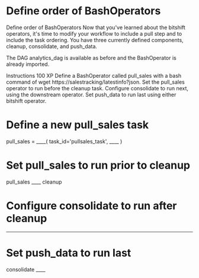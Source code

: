 # Define order of BashOperators

Define order of BashOperators
Now that you've learned about the bitshift operators, it's time to modify your workflow to include a pull step and to include the task ordering. You have three currently defined components, cleanup, consolidate, and push_data.

The DAG analytics_dag is available as before and the BashOperator is already imported.

Instructions
100 XP
Define a BashOperator called pull_sales with a bash command of wget https://salestracking/latestinfo?json.
Set the pull_sales operator to run before the cleanup task.
Configure consolidate to run next, using the downstream operator.
Set push_data to run last using either bitshift operator.

# Define a new pull_sales task
pull_sales = ____(
    task_id='pullsales_task',
    ____
)

# Set pull_sales to run prior to cleanup
pull_sales ____ cleanup

# Configure consolidate to run after cleanup
____

# Set push_data to run last
consolidate ____
